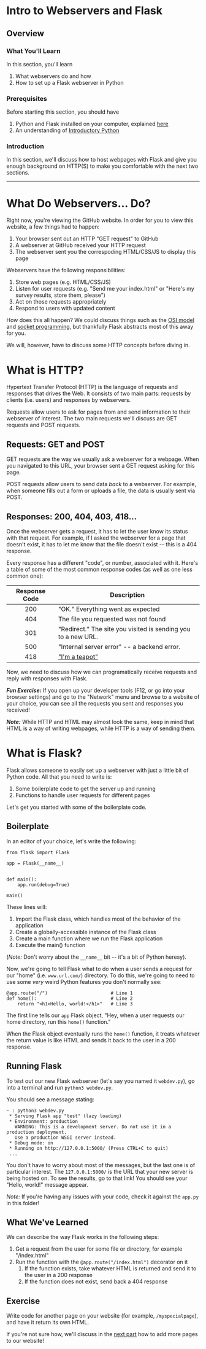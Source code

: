 # Intro to Webservers and Flask
## Overview

### What You'll Learn
In this section, you'll learn
1. What webservers do and how
2. How to set up a Flask webserver in Python

### Prerequisites
Before starting this section, you should have 
1. Python and Flask installed on your computer, explained [here](https://github.com/ajstensland/flask-tutorial/blob/hackbu-webdev/README.md#before-we-start)
1. An understanding of [Introductory Python](https://github.com/HackBinghamton/PythonWorkshop)

### Introduction
In this section, we'll discuss how to host webpages with Flask and give you enough background on HTTP(S) to make you comfortable with the next two sections.

---

# What Do Webservers... Do?

Right now, you're viewing the GitHub website. In order for you to view this website, a few things had to happen:

1. Your browser sent out an HTTP "GET request" to GitHub
1. A webserver at GitHub received your HTTP request
1. The webserver sent you the correspoding HTML/CSS/JS to display this page

Webservers have the following responsibilities:

1. Store web pages (e.g. HTML/CSS/JS)
1. Listen for user requests (e.g. "Send me your index.html" or "Here's my survey results, store them, please")
1. Act on those requests appropriately
1. Respond to users with updated content

How does this all happen? We could discuss things such as the [OSI model](https://www.lifewire.com/layers-of-the-osi-model-illustrated-818017) and [socket programming](https://docs.python.org/3/howto/sockets.html), but thankfully Flask abstracts most of this away for you.

We will, however, have to discuss some HTTP concepts before diving in.

# What is HTTP?

Hypertext Transfer Protocol (HTTP) is the language of requests and responses that drives the Web. It consists of two main parts: requests by clients (i.e. users) and responses by webservers.

Requests allow users to ask for pages from and send information to their webserver of interest. The two main requests we'll discuss are GET requests and POST requests.

## Requests: GET and POST

GET requests are the way we usually ask a webserver for a webpage. When you navigated to this URL, your browser sent a GET request asking for this page.

POST requests allow users to send data *back* to a webserver. For example, when someone fills out a form or uploads a file, the data is usually sent via POST.

## Responses: 200, 404, 403, 418...

Once the webserver gets a request, it has to let the user know its status with that request. For example, if I asked the webserver for a page that doesn't exist, it has to let me know that the file doesn't exist -- this is a 404 response.

Every response has a different "code", or number, associated with it. Here's a table of some of the most common response codes (as well as one less common one):

| Response Code | Description                                                                   |
|:-------------:|-------------------------------------------------------------------------------|
| 200           | "OK." Everything went as expected                                             |
| 404           | The file you requested was not found                                          |
| 301           | "Redirect." The site you visited is sending you to a new URL.                 |
| 500           | "Internal server error" -- a backend error.                                   |
| 418           | ["I'm a teapot"](https://en.wikipedia.org/wiki/List_of_HTTP_status_codes#418) |

Now, we need to discuss how we can programatically receive requests and reply with responses with Flask.

***Fun Exercise:*** If you open up your developer tools (F12, or go into your browser settings) and go to the "Network" menu and browse to a website of your choice, you can see all the requests you sent and responses you received!

***Note:*** While HTTP and HTML may almost look the same, keep in mind that HTML is a way of writing webpages, while HTTP is a way of sending them.

# What is Flask?

Flask allows someone to easily set up a webserver with just a little bit of Python code. All that you need to write is:

1. Some boilerplate code to get the server up and running
2. Functions to handle user requests for different pages

Let's get you started with some of the boilerplate code.

## Boilerplate

In an editor of your choice, let's write the following:

```python3
from flask import Flask

app = Flask(__name__)


def main():
    app.run(debug=True)

main()

```

These lines will:
1. Import the Flask class, which handles most of the behavior of the application
2. Create a globally-accessible instance of the Flask class
3. Create a main function where we run the Flask application
4. Execute the main() function

(*Note:* Don't worry about the `__name__` bit -- it's a bit of Python heresy).

Now, we're going to tell Flask what to do when a user sends a request for our "home" (i.e. `www.url.com/`) directory. To do this, we're going to need to use some *very* weird Python features you don't normally see:

```python3
@app.route("/")                       # Line 1
def home():                           # Line 2
    return "<h1>Hello, world!</h1>"   # Line 3
```

The first line tells our `app` Flask object, "Hey, when a user requests our home directory, run this `home()` function."

When the Flask object eventually runs the `home()` function, it treats whatever the return value is like HTML and sends it back to the user in a 200 response.

## Running Flask

To test out our new Flask webserver (let's say you named it `webdev.py`), go into a terminal and run `python3 webdev.py`.

You should see a message stating:

```
~ : python3 webdev.py
 * Serving Flask app "test" (lazy loading)
 * Environment: production
   WARNING: This is a development server. Do not use it in a production deployment.
   Use a production WSGI server instead.
 * Debug mode: on
 * Running on http://127.0.0.1:5000/ (Press CTRL+C to quit)
 ...
```
You don't have to worry about most of the messages, but the last one is of particular interest. The `127.0.0.1:5000/` is the URL that your new server is being hosted on. To see the results, go to that link! You should see your "Hello, world!" message appear.

*Note:* If you're having any issues with your code, check it against the `app.py` in this folder!

## What We've Learned

We can describe the way Flask works in the following steps:

1. Get a request from the user for some file or directory, for example "/index.html"
1. Run the function with the `@app.route("/index.html")` decorator on it
    1. If the function exists, take whatever HTML is returned and send it to the user in a 200 response
    1. If the function does not exist, send back a 404 response


## Exercise

Write code for another page on your website (for example, `/myspecialpage`), and have it return its own HTML.

If you're not sure how, we'll discuss in the [next part](https://github.com/HackBinghamton/WebDevelopmentWorkshop/tree/master/Hosting%20with%20Flask/2.%20Adding%20Pages%20and%20Using%20Templates) how to add more pages to our website!

